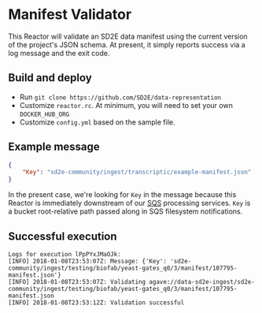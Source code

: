 # Manifest Validator

This Reactor will validate an SD2E data manifest using the current version
of the project's JSON schema. At present, it simply reports success via 
a log message and the exit code. 

## Build and deploy

* Run `git clone https://github.com/SD2E/data-representation`
* Customize `reactor.rc`. At minimum, you will need to set your own `DOCKER_HUB_ORG`
* Customize `config.yml` based on the sample file.

## Example message

```json
{
    "Key": "sd2e-community/ingest/transcriptic/example-manifest.json"
}
```

In the present case, we're looking for `Key` in the message because this Reactor is immediately
downstream of our [SQS][1] processing services. `Key` is a bucket root-relative path 
passed along in SQS filesystem notifications.

## Successful execution

```shell
Logs for execution lPpPYxJMaOJk:
[INFO] 2018-01-08T23:53:07Z: Message: {'Key': 'sd2e-community/ingest/testing/biofab/yeast-gates_q0/3/manifest/107795-manifest.json'}
[INFO] 2018-01-08T23:53:07Z: Validating agave://data-sd2e-ingest/sd2e-community/ingest/testing/biofab/yeast-gates_q0/3/manifest/107795-manifest.json
[INFO] 2018-01-08T23:53:12Z: Validation successful
```

[1]: https://aws.amazon.com/sqs/
